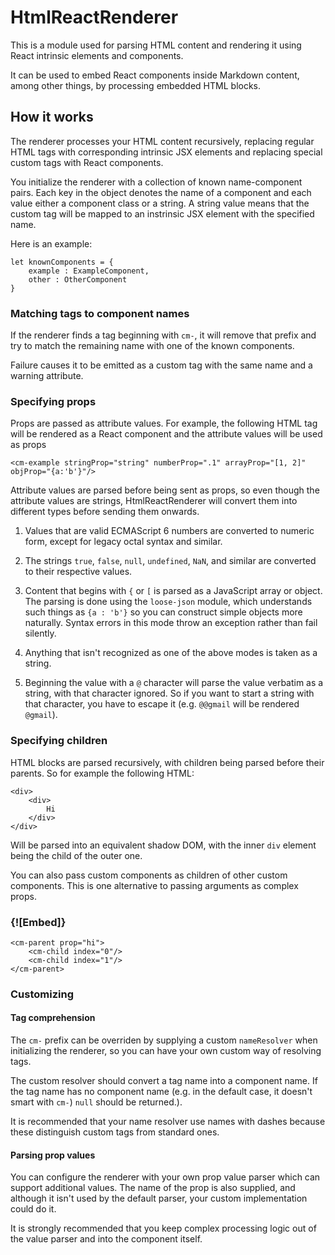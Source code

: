 # HtmlReactRenderer
This is a module used for parsing HTML content and rendering it using React intrinsic elements and components.

It can be used to embed React components inside Markdown content, among other things, by processing embedded HTML blocks.

## How it works

The renderer processes your HTML content recursively, replacing regular HTML tags with corresponding intrinsic JSX elements and replacing special custom tags with React components.

You initialize the renderer with a collection of known name-component pairs. Each key in the object denotes the name of a component and each value either a component class or a string. A string value means that the custom tag will be mapped to an instrinsic JSX element with the specified name.

Here is an example:

	let knownComponents = {
		example : ExampleComponent,
		other : OtherComponent
	}

### Matching tags to component names

If the renderer finds a tag beginning with `cm-`, it will remove that prefix and try to match the remaining name with one of the known components.

Failure causes it to be emitted as a custom tag with the same name and a warning attribute.

### Specifying props

Props are passed as attribute values. For example, the following HTML tag will be rendered as a React component and the attribute values will be used as props

	<cm-example stringProp="string" numberProp=".1" arrayProp="[1, 2]" objProp="{a:'b'}"/>

Attribute values are parsed before being sent as props, so even though the attribute values are strings, HtmlReactRenderer will convert them into different types before sending them onwards.

1. Values that are valid ECMAScript 6 numbers are converted to numeric form, except for legacy octal syntax and similar.

2. The strings `true`, `false`, `null`, `undefined`, `NaN`, and similar are converted to their respective values.

3. Content that begins with `{` or `[` is parsed as a JavaScript array or object. The parsing is done using the `loose-json` module, which understands such things as `{a : 'b'}` so you can construct simple objects more naturally. Syntax errors in this mode throw an exception rather than fail silently.

4. Anything that isn't recognized as one of the above modes is taken as a string.

5. Beginning the value with a `@` character will parse the value verbatim as a string, with that character ignored. So if you want to start a string with that character, you have to escape it (e.g. `@@gmail` will be rendered `@gmail`).

### Specifying children

HTML blocks are parsed recursively, with children being parsed before their parents. So for example the following HTML:

	<div>
		<div>
			Hi
		</div>
	</div>

Will be parsed into an equivalent shadow DOM, with the inner `div` element being the child of the outer one.

You can also pass custom components as children of other custom components. This is one alternative to passing arguments as complex props.

### {![Embed]}


	<cm-parent prop="hi">
		<cm-child index="0"/>
		<cm-child index="1"/>
	</cm-parent>

### Customizing

#### Tag comprehension

The `cm-` prefix can be overriden by supplying a custom `nameResolver` when initializing the renderer, so you can have your own custom way of resolving tags.

The custom resolver should convert a tag name into a component name. If the tag name has no component name (e.g. in the default case, it doesn't smart with `cm-`) `null` should be returned.).

It is recommended that your name resolver use names with dashes because these distinguish custom tags from standard ones.

#### Parsing prop values
You can configure the renderer with your own prop value parser which can support additional values. The name of the prop is also supplied, and although it isn't used by the default parser, your custom implementation could do it.

It is strongly recommended that you keep complex processing logic out of the value parser and into the component itself.